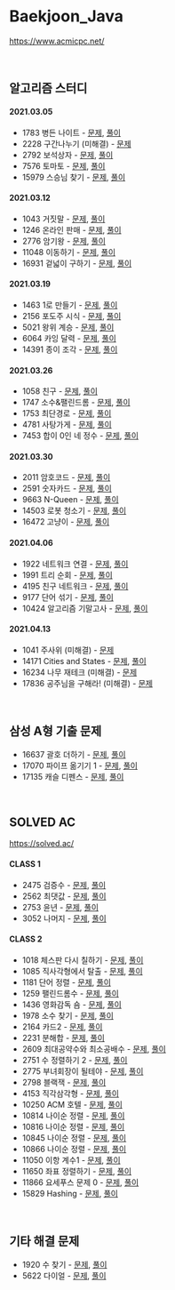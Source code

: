 # Baekjoon_Java

https://www.acmicpc.net/

<br />

## 알고리즘 스터디

#### 2021.03.05
* 1783 병든 나이트 - [문제](https://www.acmicpc.net/problem/1783), [풀이](Problem_1783.java)
* 2228 구간나누기 (미해결) - [문제](https://www.acmicpc.net/problem/2228)
* 2792 보석상자 - [문제](https://www.acmicpc.net/problem/2792), [풀이](Problem_2792.java)
* 7576 토마토 - [문제](https://www.acmicpc.net/problem/7576), [풀이](Problem_7576.java)
* 15979 스승님 찾기 - [문제](https://www.acmicpc.net/problem/15979), [풀이](Problem_15979.java)

#### 2021.03.12
* 1043 거짓말 - [문제](https://www.acmicpc.net/problem/1043), [풀이](Problem_1043.java)
* 1246 온라인 판매 - [문제](https://www.acmicpc.net/problem/1246), [풀이](Problem_1246.java)
* 2776 암기왕 - [문제](https://www.acmicpc.net/problem/2776), [풀이](Problem_2776.java)
* 11048 이동하기 - [문제](https://www.acmicpc.net/problem/11048), [풀이](Problem_11048.java)
* 16931 겉넓이 구하기 - [문제](https://www.acmicpc.net/problem/16931), [풀이](Problem_16931.java)

#### 2021.03.19
* 1463 1로 만들기 - [문제](https://www.acmicpc.net/problem/1463), [풀이](Problem_1463.java)
* 2156 포도주 시식 - [문제](https://www.acmicpc.net/problem/2156), [풀이](Problem_2156.java)
* 5021 왕위 계승 - [문제](https://www.acmicpc.net/problem/5021), [풀이](Problem_5021.java)
* 6064 카잉 달력 - [문제](https://www.acmicpc.net/problem/6064), [풀이](Problem_6064.java)
* 14391 종이 조각 - [문제](https://www.acmicpc.net/problem/14391), [풀이](Problem_14391.java)

#### 2021.03.26
* 1058 친구 - [문제](https://www.acmicpc.net/problem/1058), [풀이](Problem_1058.java)
* 1747 소수&팰린드롬 - [문제](https://www.acmicpc.net/problem/1747), [풀이](Problem_1747.java)
* 1753 최단경로 - [문제](https://www.acmicpc.net/problem/1753), [풀이](Problem_1753.java)
* 4781 사탕가게 - [문제](https://www.acmicpc.net/problem/4781), [풀이](Problem_4781.java)
* 7453 합이 0인 네 정수 - [문제](https://www.acmicpc.net/problem/7453), [풀이](Problem_7453.java)

#### 2021.03.30
* 2011 암호코드 - [문제](https://www.acmicpc.net/problem/2011), [풀이](Problem_2011.java)
* 2591 숫자카드 - [문제](https://www.acmicpc.net/problem/2591), [풀이](Problem_2591.java)
* 9663 N-Queen - [문제](https://www.acmicpc.net/problem/9663), [풀이](Problem_9663.java)
* 14503 로봇 청소기 - [문제](https://www.acmicpc.net/problem/14503), [풀이](Problem_14503.java)
* 16472 고냥이 - [문제](https://www.acmicpc.net/problem/16472), [풀이](Problem_16472.java)

#### 2021.04.06
* 1922 네트워크 연결 - [문제](https://www.acmicpc.net/problem/1922), [풀이](Problem_1922.java)
* 1991 트리 순회 - [문제](https://www.acmicpc.net/problem/1991), [풀이](Problem_1991.java)
* 4195 친구 네트워크 - [문제](https://www.acmicpc.net/problem/4195), [풀이](Problem_4195.java)
* 9177 단어 섞기 - [문제](https://www.acmicpc.net/problem/9177), [풀이](Problem_9177.java)
* 10424 알고리즘 기말고사 - [문제](https://www.acmicpc.net/problem/10424), [풀이](Problem_10424.java)

#### 2021.04.13
* 1041 주사위 (미해결) - [문제](https://www.acmicpc.net/problem/1041)
* 14171 Cities and States - [문제](https://www.acmicpc.net/problem/14171), [풀이](Problem_14171.java)
* 16234 나무 재테크 (미해결) - [문제](https://www.acmicpc.net/problem/16235) 
* 17836 공주님을 구해라! (미해결) - [문제](https://www.acmicpc.net/problem/17836)

<br />

## 삼성 A형 기출 문제
* 16637 괄호 더하기 - [문제](https://www.acmicpc.net/problem/16637), [풀이](Samsung_type_A_problems/Problem_16637.java)    
* 17070 파이프 옮기기 1 - [문제](https://www.acmicpc.net/problem/17070), [풀이](Samsung_type_A_problems/Problem_17070.java)    
* 17135 캐슬 디펜스 - [문제](https://www.acmicpc.net/problem/17135), [풀이](Samsung_type_A_problems/Problem_17135.java)    

<br />

## SOLVED AC

https://solved.ac/

#### CLASS 1
* 2475 검증수 - [문제](https://www.acmicpc.net/problem/2475), [풀이](Problem_2475.java)
* 2562 최댓값 - [문제](https://www.acmicpc.net/problem/2562), [풀이](Problem_2562.java)
* 2753 윤년 - [문제](https://www.acmicpc.net/problem/2753), [풀이](Problem_2753.java)
* 3052 나머지 - [문제](https://www.acmicpc.net/problem/3052), [풀이](Problem_3052.java)

#### CLASS 2
* 1018 체스판 다시 칠하기 - [문제](https://www.acmicpc.net/problem/1018), [풀이](Problem_1018.java)
* 1085 직사각형에서 탈출 - [문제](https://www.acmicpc.net/problem/1085), [풀이](Problem_1085.java)
* 1181 단어 정렬 - [문제](https://www.acmicpc.net/problem/1181), [풀이](Problem_1181.java)
* 1259 팰린드롬수 - [문제](https://www.acmicpc.net/problem/1259), [풀이](Problem_1259.java)
* 1436 영화감독 숌 - [문제](https://www.acmicpc.net/problem/1436), [풀이](Problem_1436.java)
* 1978 소수 찾기 - [문제](https://www.acmicpc.net/problem/1978), [풀이](Problem_1978.java)
* 2164 카드2 - [문제](https://www.acmicpc.net/problem/2164), [풀이](Problem_2164.java)
* 2231 분해합 - [문제](https://www.acmicpc.net/problem/2231), [풀이](Problem_2231.java)
* 2609 최대공약수와 최소공배수 - [문제](https://www.acmicpc.net/problem/2609), [풀이](Problem_2609.java)
* 2751 수 정렬하기 2 - [문제](https://www.acmicpc.net/problem/2751), [풀이](Problem_2751.java)
* 2775 부녀회장이 될테야 - [문제](https://www.acmicpc.net/problem/2775), [풀이](Problem_2775.java)
* 2798 블랙잭 - [문제](https://www.acmicpc.net/problem/2798), [풀이](Problem_2798.java)
* 4153 직각삼각형 - [문제](https://www.acmicpc.net/problem/4153), [풀이](Problem_4153.java)
* 10250 ACM 호텔 - [문제](https://www.acmicpc.net/problem/10250), [풀이](Problem_10250.java)
* 10814 나이순 정렬 - [문제](https://www.acmicpc.net/problem/10814), [풀이](Problem_10814.java)
* 10816 나이순 정렬 - [문제](https://www.acmicpc.net/problem/10816), [풀이](Problem_10816.java)
* 10845 나이순 정렬 - [문제](https://www.acmicpc.net/problem/10845), [풀이](Problem_10845.java)
* 10866 나이순 정렬 - [문제](https://www.acmicpc.net/problem/10866), [풀이](Problem_10866.java)
* 11050 이항 계수1 - [문제](https://www.acmicpc.net/problem/11050), [풀이](Problem_11050.java)
* 11650 좌표 정렬하기 - [문제](https://www.acmicpc.net/problem/11650), [풀이](Problem_11650.java)
* 11866 요세푸스 문제 0 - [문제](https://www.acmicpc.net/problem/11866), [풀이](Problem_11866.java)
* 15829 Hashing - [문제](https://www.acmicpc.net/problem/15829), [풀이](Problem_15829.java)

<br />

## 기타 해결 문제
* 1920 수 찾기 - [문제](https://www.acmicpc.net/problem/1920), [풀이](Problem_1920.java)
* 5622 다이얼 - [문제](https://www.acmicpc.net/problem/5622), [풀이](Problem_5622.java)